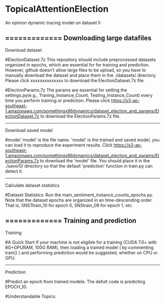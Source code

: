# TopicalAttentionElection
An opinion dynamic tracing model on dataset II

=============
Downloading large datafiles
-------------
Download dataset

#ElectionDataset.7z 
This repository should include preprocessed datasets organized in epochs, which are essential for for training and prediction. However, github doesn't allow large files to be upload, so you have to manually download the dataset and place them in the ./datasets/ directory. Please click xxxxxxxxxxxxxx to download the ElectionDataset.7z file.

#ElectionParams.7z
The params are essential for setting the settings.py(e.g., Traning_Instance_Count, Testing_Instance_Count) every time you perform training or prediction. Please click https://s3-ap-southeast-1.amazonaws.com/somethingx86dynamics/dataset_election_and_params/ElectionDataset.7z to download the ElectionParams.7z file.

-------------
Download saved model

#model
'model' is the file name. 'model' is the trained and saved model, you can load it to reproduce the experiment results. Click https://s3-ap-southeast-1.amazonaws.com/somethingx86dynamics/dataset_election_and_params/ElectionParams.7z to download the 'model' file. You should place it in the ./save/0/ directory so that the default 'prediction' function in train.py can detect it. 

-------------
Calculate dataset statistics

#Dataset Statistics:
Run the main_sentiment_instance_counts_epochs.py. Note that the dataset epochs are organized in an time-descending order. That is, SNSTtrain_10 for epoch 0, SNStrain_09 for epoch 1, etc.

=============
Training and prediction
-------------
Training

#A Quick Start
If your machine is not eligible for a training (CUDA 7.0+ with 8G+GPURAM, 100G RAM), then loading a trained model ( by commenting train() ) and performing prediction would be suggested, whether on CPU or GPU.

-------------
Prediction

#Predict an epoch from trained models:
The defult code is predicting EPOCH_10.

#Understandable Topics:
